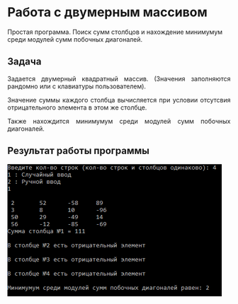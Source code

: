 # Работа с двумерным массивом
Простая программа. Поиск сумм столбцов и нахождение минимумум среди модулей сумм побочных диагоналей.
<h2>Задача</h2>
<p align="justify">
  Задается двумерный квадратный массив. (Значения заполняются рандомно или с клавиатуры пользователем).
</p>
<p align="justify">
  Значение суммы каждого столбца вычисляется при условии отсутсвия отрицательного элемента в этом же столбце.
</p>
<p align="justify">
  Также нахождится минимумум среди модулей сумм побочных диагоналей.
</p>
<h2>Результат работы программы</h2>
<img src="screen.png" alt="screen">

